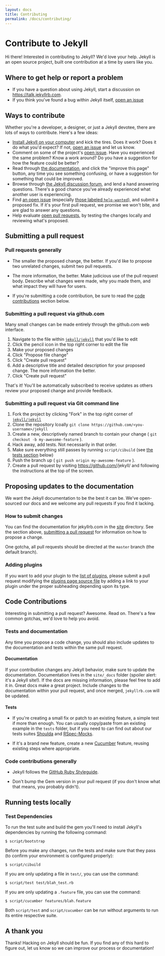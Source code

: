 ```yaml
---
layout: docs
title: Contributing
permalink: /docs/contributing/
---
```


# Contribute to Jekyll

Hi there! Interested in contributing to Jekyll? We'd love your help. Jekyll is an open source project, built one contribution at a time by users like you.

## Where to get help or report a problem

* If you have a question about using Jekyll, start a discussion on https://talk.jekyllrb.com.
* If you think you've found a bug within Jekyll itself, [open an issue](https://github.com/jekyll/jekyll/issues/new)

## Ways to contribute

Whether you're a developer, a designer, or just a Jekyll devotee, there are lots of ways to contribute. Here's a few ideas:

* [Install Jekyll on your computer](https://jekyllrb.com/docs/installation/) and kick the tires. Does it work? Does it do what you'd expect? If not, [open an issue](https://github.com/jekyll/jekyll/issues/new) and let us know.
* Comment on some of the project's [open issue](https://github.com/jekyll/jekyll/issues). Have you experienced the same problem? Know a work around? Do you have a suggestion for how the feature could be better?
* Read through [the documentation](http://jekyllrb.com/docs/home/), and click the "improve this page" button, any time you see something confusing, or have a suggestion for something that could be improved.
* Browse through [the Jekyll discussion forum](https://talk.jekyllrb.com/), and lend a hand answering questions. There's a good chance you've already experienced what another user is experiencing.
* Find [an open issue](https://github.com/jekyll/jekyll/issues) (especially [those labeled `help-wanted`](https://github.com/jekyll/jekyll/issues?q=is%3Aopen+is%3Aissue+label%3Ahelp-wanted)), and submit a proposed fix. If it's your first pull request, we promise we won't bite, and are glad to answer any questions.
* Help evaluate [open pull requests](https://github.com/jekyll/jekyll/pulls), by testing the changes locally and reviewing what's proposed.

## Submitting a pull request

### Pull requests generally

* The smaller the proposed change, the better. If you'd like to propose two unrelated changes, submit two pull requests.

* The more information, the better. Make judicious use of the pull request body. Describe what changes were made, why you made them, and what impact they will have for users.

* If you're submitting a code contribution, be sure to read the [code contributions](#code-contributions) section below.

### Submitting a pull request via github.com

Many small changes can be made entirely through the github.com web interface.

1. Navigate to the file within [`jekyll/jekyll`](https://github.com/jekyll/jekyll) that you'd like to edit
2. Click the pencil icon in the top right corner to edit the file
3. Make your proposed changes
4. Click "Propose file change"
5. Click "Create pull request"
6. Add a descriptive title and detailed description for your proposed change. The more information the better.
7. Click "Create pull request"

That's it! You'll be automatically subscribed to receive updates as others review your proposed change and provide feedback.

### Submitting a pull request via Git command line

1. Fork the project by clicking "Fork" in the top right corner of [`jekyll/jekyll`](https://github.com/jekyll/jekyll)
2. Clone the repository lcoally `git clone https://github.com/<you-username>/jekyll`
3. Create a new, descriptively named branch to contain your change ( `git checkout -b my-awesome-feature` ).
4. Hack away, add tests. Not necessarily in that order.
5. Make sure everything still passes by running `script/cibuild` (see [the tests section](#running-tests-locally) below)
6. Push the branch up ( `git push origin my-awesome-feature` ).
7. Create a pull request by visiting https://github.com/<your-username>/jekyll/ and following the instructions at the top of the screen.

## Proposing updates to the documentation

We want the Jekyll documentation to be the best it can be. We've open-sourced our docs and we welcome any pull requests if you find it lacking.

### How to submit changes

You can find the documentation for jekyllrb.com in the [site](https://github.com/jekyll/jekyll/tree/master/site) directory. See the section above, [submitting a pull request](#submitting-a-pull-request) for information on how to propose a change.

One gotcha, all pull requests should be directed at the `master` branch (the default branch).

### Adding plugins

If you want to add your plugin to the [list of plugins](http://jekyllrb.com/docs/plugins/#available-plugins), please submit a pull request modifying the [plugins page source file](site/_docs/plugins.md) by adding a link to your plugin under the proper subheading depending upon its type.

## Code Contributions

Interesting in submitting a pull request? Awesome. Read on. There's a few common gotchas, we'd love to help you avoid.

### Tests and documentation

Any time you propose a code change, you should also include updates to the documentation and tests within the same pull request.

#### Documentation

If your contribution changes any Jekyll behavior, make sure to update the documentation. Documentation lives in the `site/_docs` folder (spoiler alert: it's a Jekyll site!). If the docs are missing information, please feel free to add it in. Great docs make a great project. Include changes to the documentation within your pull request, and once merged, `jekyllrb.com` will be updated.

#### Tests

* If you're creating a small fix or patch to an existing feature, a simple test if more than enough. You can usually copy/paste from an existing example in the `tests` folder, but if you need to can find out about our tests suites [Shoulda](https://github.com/thoughtbot/shoulda/tree/master) and [RSpec-Mocks](https://github.com/rspec/rspec-mocks).

* If it's a brand new feature, create a new [Cucumber](https://github.com/cucumber/cucumber/) feature, reusing existing steps where appropriate.

### Code contributions generally

* Jekyll follows the [GitHub Ruby Styleguide](https://github.com/styleguide/ruby).

* Don't bump the Gem version in your pull request (if you don't know what that means, you probably didn't).

## Running tests locally

### Test Dependencies

To run the test suite and build the gem you'll need to install Jekyll's dependencies by running the following command:

    $ script/bootstrap

Before you make any changes, run the tests and make sure that they pass (to confirm your environment is configured properly):

    $ script/cibuild

If you are only updating a file in `test/`, you can use the command:

    $ script/test test/blah_test.rb

If you are only updating a `.feature` file, you can use the command:

    $ script/cucumber features/blah.feature

Both `script/test` and `script/cucumber` can be run without arguments to
run its entire respective suite.

## A thank you

Thanks! Hacking on Jekyll should be fun. If you find any of this hard to figure out, let us know so we can improve our process or documentation!
